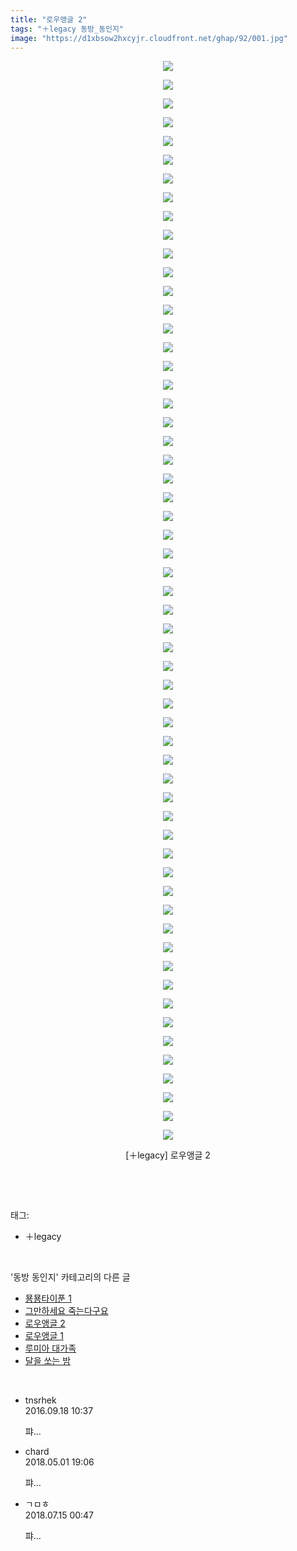 ```yaml
---
title: "로우앵글 2"
tags: "＋legacy 동방_동인지"
image: "https://d1xbsow2hxcyjr.cloudfront.net/ghap/92/001.jpg"
---
```

<div class="article">
<p style="text-align: center; clear: none; float: none;"><img src="{{ site.imgserver10 }}/ghap/92/001.jpg"/></p>
<p style="text-align: center; clear: none; float: none;"><img src="{{ site.imgserver10 }}/ghap/92/002.jpg"/></p>
<p style="text-align: center; clear: none; float: none;"><img src="{{ site.imgserver10 }}/ghap/92/003.jpg"/></p>
<p style="text-align: center; clear: none; float: none;"><img src="{{ site.imgserver10 }}/ghap/92/004.jpg"/></p>
<p style="text-align: center; clear: none; float: none;"><img src="{{ site.imgserver10 }}/ghap/92/005.jpg"/></p>
<p style="text-align: center; clear: none; float: none;"><img src="{{ site.imgserver10 }}/ghap/92/006.jpg"/></p>
<p style="text-align: center; clear: none; float: none;"><img src="{{ site.imgserver10 }}/ghap/92/007.jpg"/></p>
<p style="text-align: center; clear: none; float: none;"><img src="{{ site.imgserver10 }}/ghap/92/008.jpg"/></p>
<p style="text-align: center; clear: none; float: none;"><img src="{{ site.imgserver10 }}/ghap/92/009.jpg"/></p>
<p style="text-align: center; clear: none; float: none;"><img src="{{ site.imgserver10 }}/ghap/92/010.jpg"/></p>
<p style="text-align: center; clear: none; float: none;"><img src="{{ site.imgserver10 }}/ghap/92/011.jpg"/></p>
<p style="text-align: center; clear: none; float: none;"><img src="{{ site.imgserver10 }}/ghap/92/012.jpg"/></p>
<p style="text-align: center; clear: none; float: none;"><img src="{{ site.imgserver10 }}/ghap/92/013.jpg"/></p>
<p style="text-align: center; clear: none; float: none;"><img src="{{ site.imgserver10 }}/ghap/92/014.jpg"/></p>
<p style="text-align: center; clear: none; float: none;"><img src="{{ site.imgserver10 }}/ghap/92/015.jpg"/></p>
<p style="text-align: center; clear: none; float: none;"><img src="{{ site.imgserver10 }}/ghap/92/016.jpg"/></p>
<p style="text-align: center; clear: none; float: none;"><img src="{{ site.imgserver10 }}/ghap/92/017.jpg"/></p>
<p style="text-align: center; clear: none; float: none;"><img src="{{ site.imgserver10 }}/ghap/92/018.jpg"/></p>
<p style="text-align: center; clear: none; float: none;"><img src="{{ site.imgserver10 }}/ghap/92/019.jpg"/></p>
<p style="text-align: center; clear: none; float: none;"><img src="{{ site.imgserver10 }}/ghap/92/020.jpg"/></p>
<p style="text-align: center; clear: none; float: none;"><img src="{{ site.imgserver10 }}/ghap/92/021.jpg"/></p>
<p style="text-align: center; clear: none; float: none;"><img src="{{ site.imgserver10 }}/ghap/92/022.jpg"/></p>
<p style="text-align: center; clear: none; float: none;"><img src="{{ site.imgserver10 }}/ghap/92/023.jpg"/></p>
<p style="text-align: center; clear: none; float: none;"><img src="{{ site.imgserver10 }}/ghap/92/024.jpg"/></p>
<p style="text-align: center; clear: none; float: none;"><img src="{{ site.imgserver10 }}/ghap/92/025.jpg"/></p>
<p style="text-align: center; clear: none; float: none;"><img src="{{ site.imgserver10 }}/ghap/92/026.jpg"/></p>
<p style="text-align: center; clear: none; float: none;"><img src="{{ site.imgserver10 }}/ghap/92/027.jpg"/></p>
<p style="text-align: center; clear: none; float: none;"><img src="{{ site.imgserver10 }}/ghap/92/028.jpg"/></p>
<p style="text-align: center; clear: none; float: none;"><img src="{{ site.imgserver10 }}/ghap/92/029.jpg"/></p>
<p style="text-align: center; clear: none; float: none;"><img src="{{ site.imgserver10 }}/ghap/92/030.jpg"/></p>
<p style="text-align: center; clear: none; float: none;"><img src="{{ site.imgserver10 }}/ghap/92/031.jpg"/></p>
<p style="text-align: center; clear: none; float: none;"><img src="{{ site.imgserver10 }}/ghap/92/032.jpg"/></p>
<p style="text-align: center; clear: none; float: none;"><img src="{{ site.imgserver10 }}/ghap/92/033.jpg"/></p>
<p style="text-align: center; clear: none; float: none;"><img src="{{ site.imgserver10 }}/ghap/92/034.jpg"/></p>
<p style="text-align: center; clear: none; float: none;"><img src="{{ site.imgserver10 }}/ghap/92/035.jpg"/></p>
<p style="text-align: center; clear: none; float: none;"><img src="{{ site.imgserver10 }}/ghap/92/036.jpg"/></p>
<p style="text-align: center; clear: none; float: none;"><img src="{{ site.imgserver10 }}/ghap/92/037.jpg"/></p>
<p style="text-align: center; clear: none; float: none;"><img src="{{ site.imgserver10 }}/ghap/92/038.jpg"/></p>
<p style="text-align: center; clear: none; float: none;"><img src="{{ site.imgserver10 }}/ghap/92/039.jpg"/></p>
<p style="text-align: center; clear: none; float: none;"><img src="{{ site.imgserver10 }}/ghap/92/040.jpg"/></p>
<p style="text-align: center; clear: none; float: none;"><img src="{{ site.imgserver10 }}/ghap/92/041.jpg"/></p>
<p style="text-align: center; clear: none; float: none;"><img src="{{ site.imgserver10 }}/ghap/92/042.jpg"/></p>
<p style="text-align: center; clear: none; float: none;"><img src="{{ site.imgserver10 }}/ghap/92/043.jpg"/></p>
<p style="text-align: center; clear: none; float: none;"><img src="{{ site.imgserver10 }}/ghap/92/044.jpg"/></p>
<p style="text-align: center; clear: none; float: none;"><img src="{{ site.imgserver10 }}/ghap/92/045.jpg"/></p>
<p style="text-align: center; clear: none; float: none;"><img src="{{ site.imgserver10 }}/ghap/92/046.jpg"/></p>
<p style="text-align: center; clear: none; float: none;"><img src="{{ site.imgserver10 }}/ghap/92/047.jpg"/></p>
<p style="text-align: center; clear: none; float: none;"><img src="{{ site.imgserver10 }}/ghap/92/048.jpg"/></p>
<p style="text-align: center; clear: none; float: none;"><img src="{{ site.imgserver10 }}/ghap/92/049.jpg"/></p>
<p style="text-align: center; clear: none; float: none;"><img src="{{ site.imgserver10 }}/ghap/92/050.jpg"/></p>
<p style="text-align: center; clear: none; float: none;"><img src="{{ site.imgserver10 }}/ghap/92/051.jpg"/></p>
<p style="text-align: center; clear: none; float: none;"><img src="{{ site.imgserver10 }}/ghap/92/052.jpg"/></p>
<p style="text-align: center; clear: none; float: none;"><img src="{{ site.imgserver10 }}/ghap/92/053.jpg"/></p>
<p style="text-align: center; clear: none; float: none;"><img src="{{ site.imgserver10 }}/ghap/92/054.jpg"/></p>
<p style="text-align: center; clear: none; float: none;"><img src="{{ site.imgserver10 }}/ghap/92/055.jpg"/></p>
<p style="text-align: center; clear: none; float: none;"><img src="{{ site.imgserver10 }}/ghap/92/056.jpg"/></p>
<p style="text-align: center; clear: none; float: none;"><img src="{{ site.imgserver10 }}/ghap/92/057.jpg"/></p>
<p style="text-align: center; clear: none; float: none;"><img src="{{ site.imgserver10 }}/ghap/92/058.jpg"/></p>
<p style="text-align: center; clear: none; float: none;"></p>
<p style="text-align: center; clear: none; float: none;">[＋legacy] 로우앵글 2</p>
<p style="text-align: center; clear: none; float: none;"><br/></p>
</div><br/>
<div class="tagTrail">
<p>태그: </p>
<ul>
<li>＋legacy</li>
</ul>
</div><br/>
<div class="another">
<p>'동방 동인지' 카테고리의 다른 글</p>
<ul>
<li><a href="/ghap_94">묭묭타이푼 1</a></li>
<li><a href="/ghap_93">그만하세요 죽는다구요</a></li>
<li><a href="/ghap_92">로우앵글 2</a></li>
<li><a href="/ghap_91">로우앵글 1</a></li>
<li><a href="/ghap_90">루미아 대가족</a></li>
<li><a href="/ghap_87">달을 쏘는 밤</a></li>
</ul>
</div><br/>
<div class="cb_module cb_fluid">
<div class="cb_wrt cb_profile">
<div class="comment">
<ul>
<li class="cb_thumb_off" id="comment14807624">
<div class="cb_comment_area">
<div class="cb_info_area">
<div class="cb_section">
<span class="cb_nick_name">tnsrhek</span>
</div>
<div class="cb_section">
<span class="cb_date">2016.09.18 10:37 </span>
</div>
</div>
<div class="cb_dsc_comment">
<p class="cb_dsc">
											퍄...
										</p>
</div>
</div></li>
<li class="cb_thumb_off" id="comment15248284">
<div class="cb_comment_area">
<div class="cb_info_area">
<div class="cb_section">
<span class="cb_nick_name">chard</span>
</div>
<div class="cb_section">
<span class="cb_date">2018.05.01 19:06 </span>
</div>
</div>
<div class="cb_dsc_comment">
<p class="cb_dsc">
											퍄...
										</p>
</div>
</div></li>
<li class="cb_thumb_off" id="comment15286787">
<div class="cb_comment_area">
<div class="cb_info_area">
<div class="cb_section">
<span class="cb_nick_name">ㄱㅁㅎ</span>
</div>
<div class="cb_section">
<span class="cb_date">2018.07.15 00:47 </span>
</div>
</div>
<div class="cb_dsc_comment">
<p class="cb_dsc">
											퍄...
										</p>
</div>
</div></li>
</ul>
</div>
</div><!-- commentList close -->
</div><br/>
